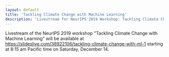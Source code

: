 ```yaml
---
layout: default
title: 'Tackling Climate Change with Machine Learning'
description: 'Livestream for NeurIPS 2019 Workshop: Tackling Climate Change with Machine Learning'
---
```


Livestream of the NeurIPS 2019 workshop "Tackling Climate Change with Machine Learning" will be available at <https://slideslive.com/38922106/tackling-climate-change-with-ml-1> starting at 8:15 am Pacific time on Saturday, December 14.
